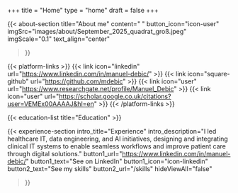 +++
title =  "Home"
type = "home"
draft = false
+++


<!-- {{< showcase-section
    title="Showcase section"
    subtitle="Subtitle - coming from <code>home.md</code>"
    buttonText="Email"
    description="<strong>Strong</strong>, <em>italic</em> and normal text. This comes from <a href='https://github.com/zetxek/adritian-demo/blob/main/content/home/home.md?plain=1'><code>home.md</code></a>, using the <code>showcase-section</code> <a href=''>shortcode</a>.<br/>Below you can see the social links, provided by the <code>platform-links</code> shortcode."
    imgSrc="images/showcase/showcase.png"
    imgScale="0.5"
 >}}
{{< /showcase-section >}} -->

{{< about-section
    title="About me"
    content=" "
    button_icon="icon-user"
    imgSrc="images/about/September_2025_quadrat_groß.jpeg"
    imgScale="0.1"
    text_align="center"
 >}}

 {{< platform-links >}}
    {{< link icon="linkedin" url="https://www.linkedin.com/in/manuel-debic/" >}}
    {{< link icon="square-github" url="https://github.com/mdebic" >}}
    {{< link icon="user" url="https://www.researchgate.net/profile/Manuel_Debic" >}}
    {{< link icon="user" url="https://scholar.google.co.uk/citations?user=VEMEx00AAAAJ&hl=en" >}}
{{< /platform-links >}}

<!-- button_text="Check my skills"
button_url="/skills" -->

 {{< education-list
    title="Education" >}}

{{< experience-section
    intro_title="Experience"
    intro_description="I led healthcare IT, data engineering, and AI initiatives, designing and integrating clinical IT systems to enable seamless workflows and improve patient care through digital solutions."
    button1_url="https://www.linkedin.com/in/manuel-debic/"
    button1_text="See on LinkedIn"
    button1_icon="icon-linkedin"
    button2_text="See my skills"
    button2_url="/skills"
    hideViewAll="false"
>}}
<!--
{{< experience-list
    title="Experience (as list)"
    padding="false" >}}

{{< client-and-work-section
    title="A selection of my work" >}} 

{{< testimonial-section
    title="What they say about me" >}}

{{< spacer size="large" >}}

## Extra home content

Additional content added after the `section` blocks, in the `home.md` file. 

Here you could freestyle, add other shortcodes, ...  Or just let the content empty, and rely on the shortcode sections alone.

{{< spacer size="small" >}}

{{< text-section
title="Extra (centered) content"
centered="true"
>}}

You can also use the `text-section` shortcode to add centered texts

{{< /text-section >}} -->
